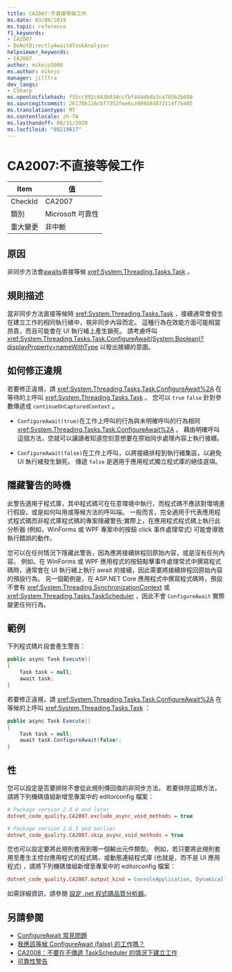 ```yaml
---
title: CA2007:不直接等候工作
ms.date: 03/08/2019
ms.topic: reference
f1_keywords:
- CA2007
- DoNotDirectlyAwaitATaskAnalyzer
helpviewer_keywords:
- CA2007
author: mikejo5000
ms.author: mikejo
manager: jillfra
dev_langs:
- CSharp
ms.openlocfilehash: f55cc992c443b034ccfbf444db4b3ca705b2b698
ms.sourcegitcommit: 26178b116cbf7353fee6ca989b8d872114f7b405
ms.translationtype: MT
ms.contentlocale: zh-TW
ms.lasthandoff: 08/31/2020
ms.locfileid: "89219617"
---
```

# <a name="ca2007-do-not-directly-await-a-task"></a>CA2007:不直接等候工作

|Item|值|
|-|-|
|CheckId|CA2007|
|類別|Microsoft 可靠性|
|重大變更|非中斷|

## <a name="cause"></a>原因

非同步方法會[awaits](/dotnet/csharp/language-reference/keywords/await)直接等候 <xref:System.Threading.Tasks.Task> 。

## <a name="rule-description"></a>規則描述

當非同步方法直接等候時 <xref:System.Threading.Tasks.Task> ，接續通常會發生在建立工作的相同執行緒中，視非同步內容而定。 這種行為在效能方面可能相當昂貴，而且可能會在 UI 執行緒上產生鎖死。 請考慮呼叫 <xref:System.Threading.Tasks.Task.ConfigureAwait(System.Boolean)?displayProperty=nameWithType> 以發出接續的意圖。

## <a name="how-to-fix-violations"></a>如何修正違規

若要修正違規，請 <xref:System.Threading.Tasks.Task.ConfigureAwait%2A> 在等待的上呼叫 <xref:System.Threading.Tasks.Task> 。 您可以 `true` `false` 針對參數傳遞或 `continueOnCapturedContext` 。

- `ConfigureAwait(true)`在工作上呼叫的行為與未明確呼叫的行為相同 <xref:System.Threading.Tasks.Task.ConfigureAwait%2A> 。 藉由明確呼叫這個方法，您就可以讓讀者知道您刻意想要在原始同步處理內容上執行接續。

- `ConfigureAwait(false)`在工作上呼叫，以將接續排程到執行緒集區，以避免 UI 執行緒發生鎖死。 傳遞 `false` 是適用于應用程式獨立程式庫的絕佳選項。

## <a name="when-to-suppress-warnings"></a>隱藏警告的時機

此警告適用于程式庫，其中程式碼可在任意環境中執行，而程式碼不應該對環境進行假設，或是如何叫用或等候方法的呼叫端。 一般而言，完全適用于代表應用程式程式碼而非程式庫程式碼的專案隱藏警告;實際上，在應用程式程式碼上執行此分析器 (例如，WinForms 或 WPF 專案中的按鈕 click 事件處理常式) 可能會導致執行錯誤的動作。

您可以在任何情況下隱藏此警告，因為應將接續排程回原始內容，或是沒有任何內容。 例如，在 WinForms 或 WPF 應用程式的按鈕點擊事件處理常式中撰寫程式碼時，通常會在 UI 執行緒上執行 await 的接續，因此需要將接續排程回原始內容的預設行為。 另一個範例是，在 ASP.NET Core 應用程式中撰寫程式碼時，預設不會有 <xref:System.Threading.SynchronizationContext> 或 <xref:System.Threading.Tasks.TaskScheduler> ，因此不會 `ConfigureAwait` 實際變更任何行為。

## <a name="example"></a>範例

下列程式碼片段會產生警告：

```csharp
public async Task Execute()
{
    Task task = null;
    await task;
}
```

若要修正違規，請 <xref:System.Threading.Tasks.Task.ConfigureAwait%2A> 在等候的上呼叫 <xref:System.Threading.Tasks.Task> ：

```csharp
public async Task Execute()
{
    Task task = null;
    await task.ConfigureAwait(false);
}
```

## <a name="configurability"></a>性

您可以設定是否要排除不會從此規則傳回值的非同步方法。 若要排除這類方法，請將下列機碼值組新增至專案中的 editorconfig 檔案：

```ini
# Package version 2.9.0 and later
dotnet_code_quality.CA2007.exclude_async_void_methods = true

# Package version 2.6.3 and earlier
dotnet_code_quality.CA2007.skip_async_void_methods = true
```

您也可以設定要將此規則套用到哪一個輸出元件類型。 例如，若只要將此規則套用至產生主控台應用程式的程式碼，或動態連結程式庫 (也就是，而不是 UI 應用程式) ，請將下列機碼值組新增至專案中的 editorconfig 檔案：

```ini
dotnet_code_quality.CA2007.output_kind = ConsoleApplication, DynamicallyLinkedLibrary
```

如需詳細資訊，請參閱 [設定 .net 程式碼品質分析器](configure-fxcop-analyzers.md)。

## <a name="see-also"></a>另請參閱

- [ConfigureAwait 常見問題](https://devblogs.microsoft.com/dotnet/configureawait-faq/)
- [我應該等候 ConfigureAwait (false) 的工作嗎？](https://github.com/Microsoft/vs-threading/blob/master/doc/cookbook_vs.md#should-i-await-a-task-with-configureawaitfalse)
- [CA2008：不要在不傳遞 TaskScheduler 的情況下建立工作](ca2008.md)
- [可靠性警告](reliability-warnings.md)
